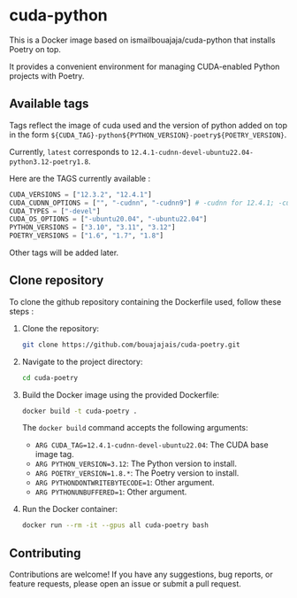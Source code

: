 # cuda-python

This is a Docker image based on ismailbouajaja/cuda-python that installs Poetry on top.

It provides a convenient environment for managing CUDA-enabled Python projects with Poetry.

## Available tags

Tags reflect the image of cuda used and the version of python added on top in the form `${CUDA_TAG}-python${PYTHON_VERSION}-poetry${POETRY_VERSION}`.

Currently, `latest` corresponds to `12.4.1-cudnn-devel-ubuntu22.04-python3.12-poetry1.8`.

Here are the TAGS currently available :
```Python
CUDA_VERSIONS = ["12.3.2", "12.4.1"]
CUDA_CUDNN_OPTIONS = ["", "-cudnn", "-cudnn9"] # -cudnn for 12.4.1; -cudnn9 for 12.3.2
CUDA_TYPES = ["-devel"]
CUDA_OS_OPTIONS = ["-ubuntu20.04", "-ubuntu22.04"]
PYTHON_VERSIONS = ["3.10", "3.11", "3.12"]
POETRY_VERSIONS = ["1.6", "1.7", "1.8"]
```

Other tags will be added later.

## Clone repository

To clone the github repository containing the Dockerfile used, follow these steps :

1. Clone the repository:
    ```bash
    git clone https://github.com/bouajajais/cuda-poetry.git
    ```

2. Navigate to the project directory:
    ```bash
    cd cuda-poetry
    ```

2. Build the Docker image using the provided Dockerfile:
    ```bash
    docker build -t cuda-poetry .
    ```

    The `docker build` command accepts the following arguments:
    - `ARG CUDA_TAG=12.4.1-cudnn-devel-ubuntu22.04`: The CUDA base image tag.
    - `ARG PYTHON_VERSION=3.12`: The Python version to install.
    - `ARG POETRY_VERSION=1.8.*`: The Poetry version to install.
    - `ARG PYTHONDONTWRITEBYTECODE=1`: Other argument.
    - `ARG PYTHONUNBUFFERED=1`: Other argument.

3. Run the Docker container:
    ```bash
    docker run --rm -it --gpus all cuda-poetry bash
    ```

## Contributing

Contributions are welcome! If you have any suggestions, bug reports, or feature requests, please open an issue or submit a pull request.